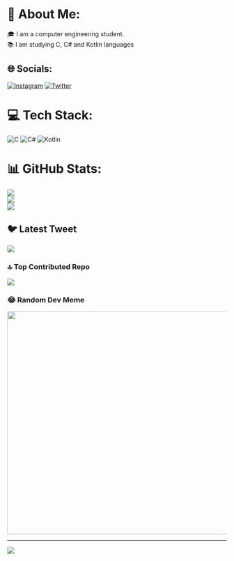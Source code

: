 # 💫 About Me:
🎓 I am a computer engineering student.<br>📚 I am studying C, C# and Kotlin languages


## 🌐 Socials:
[![Instagram](https://img.shields.io/badge/Instagram-%23E4405F.svg?logo=Instagram&logoColor=white)](https://instagram.com/eminkarlitepe) [![Twitter](https://img.shields.io/badge/Twitter-%231DA1F2.svg?logo=Twitter&logoColor=white)](https://twitter.com/eminkarlitepe) 

# 💻 Tech Stack:
![C](https://img.shields.io/badge/c-%2300599C.svg?style=for-the-badge&logo=c&logoColor=white) ![C#](https://img.shields.io/badge/c%23-%23239120.svg?style=for-the-badge&logo=c-sharp&logoColor=white) ![Kotlin](https://img.shields.io/badge/kotlin-%230095D5.svg?style=for-the-badge&logo=kotlin&logoColor=white)
# 📊 GitHub Stats:
![](https://github-readme-stats.vercel.app/api?username=EminKarlitepe&theme=dark&hide_border=false&include_all_commits=false&count_private=false)<br/>
![](https://github-readme-streak-stats.herokuapp.com/?user=EminKarlitepe&theme=dark&hide_border=false)<br/>
![](https://github-readme-stats.vercel.app/api/top-langs/?username=EminKarlitepe&theme=dark&hide_border=false&include_all_commits=false&count_private=false&layout=compact)

## 🐦 Latest Tweet
[![](https://gtce.itsvg.in/api?username=eminkarlitepe)](https://github.com/VishwaGauravIn/github-twitter-card-embed)

### 🔝 Top Contributed Repo
![](https://github-contributor-stats.vercel.app/api?username=EminKarlitepe&limit=5&theme=dark&combine_all_yearly_contributions=true)

### 😂 Random Dev Meme
<img src="https://rm.up.railway.app/" width="512px"/>

---
[![](https://visitcount.itsvg.in/api?id=EminKarlitepe&icon=0&color=0)](https://visitcount.itsvg.in)

<!-- Proudly created with GPRM ( https://gprm.itsvg.in ) -->
